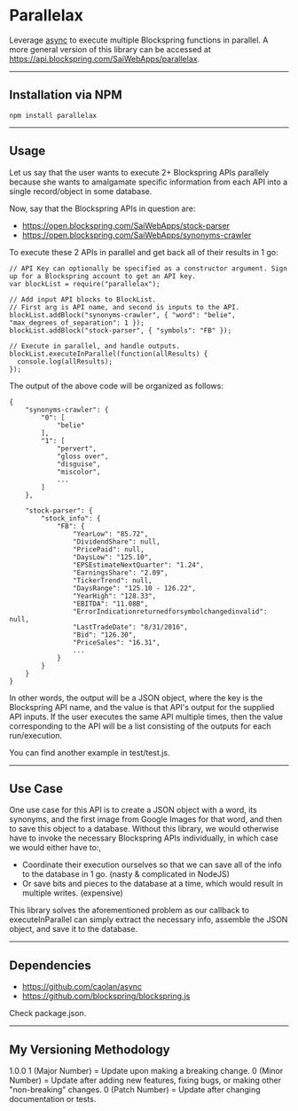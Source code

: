 Parallelax
===================
Leverage [async](https://www.npmjs.com/package/async) to execute multiple Blockspring functions in parallel. A more general version of this library can be accessed at https://api.blockspring.com/SaiWebApps/parallelax.

----------
Installation via NPM
-------------
```
npm install parallelax
```

----------
Usage
-------------
Let us say that the user wants to execute 2+ Blockspring APIs parallely because she wants to amalgamate specific information from each API into a single record/object in some database.

Now, say that the Blockspring APIs in question are:
* https://open.blockspring.com/SaiWebApps/stock-parser
* https://open.blockspring.com/SaiWebApps/synonyms-crawler

To execute these 2 APIs in parallel and get back all of their results in 1 go:
```
// API Key can optionally be specified as a constructor argument. Sign up for a Blockspring account to get an API key.
var blockList = require("parallelax");

// Add input API blocks to BlockList.
// First arg is API name, and second is inputs to the API.
blockList.addBlock("synonyms-crawler", { "word": "belie", "max_degrees_of_separation": 1 });
blockList.addBlock("stock-parser", { "symbols": "FB" });

// Execute in parallel, and handle outputs.
blockList.executeInParallel(function(allResults) {
  console.log(allResults);
});
```

The output of the above code will be organized as follows:
```
{
    "synonyms-crawler": {
        "0": [
            "belie"
        ],
        "1": [
            "pervert",
            "gloss over",
            "disguise",
            "miscolor",
            ...
        ]
    },

    "stock-parser": {
        "stock_info": {
            "FB": {
                "YearLow": "85.72",
                "DividendShare": null,
                "PricePaid": null,
                "DaysLow": "125.10",
                "EPSEstimateNextQuarter": "1.24",
                "EarningsShare": "2.09",
                "TickerTrend": null,
                "DaysRange": "125.10 - 126.22",
                "YearHigh": "128.33",
                "EBITDA": "11.08B",
                "ErrorIndicationreturnedforsymbolchangedinvalid": null,
                "LastTradeDate": "8/31/2016",
                "Bid": "126.30",
                "PriceSales": "16.31",
                ...
            }
        }
    }
}
```

In other words, the output will be a JSON object, where the key is the Blockspring API name, and the value is that API's output for the supplied API inputs. If the user executes the same API multiple times, then the value corresponding to the API will be a list consisting of the outputs for each run/execution.

You can find another example in test/test.js.

----------
Use Case
-------------
One use case for this API is to create a JSON object with a word, its synonyms, and the first image from Google Images for that word, and then to save this object to a database. Without this library, we would otherwise have to invoke the necessary Blockspring APIs individually, in which case we would either have to:,

* Coordinate their execution ourselves so that we can save all of the info to the database in 1 go. (nasty & complicated in NodeJS)
* Or save bits and pieces to the database at a time, which would result in multiple writes. (expensive)

This library solves the aforementioned problem as our callback to executeInParallel can simply extract the necessary info, assemble the JSON object, and save it to the database.

----------
Dependencies
-------------
* https://github.com/caolan/async
* https://github.com/blockspring/blockspring.js

Check package.json.

----------
My Versioning Methodology
-------------
1.0.0
1 (Major Number) = Update upon making a breaking change.
0 (Minor Number) = Update after adding new features, fixing bugs, or making other "non-breaking" changes.
0 (Patch Number) = Update after changing documentation or tests.